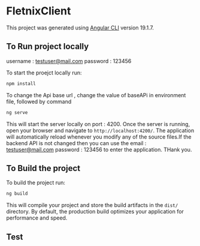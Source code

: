 # FletnixClient

This project was generated using [Angular CLI](https://github.com/angular/angular-cli) version 19.1.7.

## To Run project locally

username : testuser@mail.com
password : 123456

To start the proejct locally run:

```bash
npm install 
```
To change the Api base url , change the value of baseAPi in environment file, followed by command 
```bash
ng serve 
```
This will start the server locally on port : 4200.
Once the server is running, open your browser and navigate to `http://localhost:4200/`. The application will automatically reload whenever you modify any of the source files.If the backend API is not changed then you can use the email : testuser@mail.com
password : 123456 to enter the application.
THank you.

## To Build the project

To build the project run:

```bash
ng build
```

This will compile your project and store the build artifacts in the `dist/` directory. By default, the production build optimizes your application for performance and speed.

## Test


